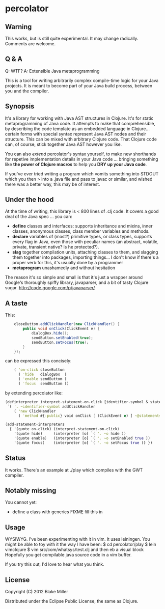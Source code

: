 # percolator

## Warning
This works, but is still quite experimental. It may change radically. Comments are welcome.

## Q & A
Q: WTF?
A: Extensible Java metaprogramming

This is a tool for writing arbitrarily complex compile-time logic for your Java projects. It is meant to become part of your Java build process, between you and the compiler.

## Synopsis
It's a library for working with Java AST structures in Clojure. It's for static
metaprogramming of Java code. It attempts to make that comprehensible, by
describing the code template as an embedded language in Clojure... certain
forms with special syntax represent Java AST nodes and their structure. This
can be mixed with arbitrary Clojure code. That Clojure code can, of course,
stick together Java AST however you like.

You can also *extend* percolator's syntax yourself, to make new shorthands for
repetive implementation details in your Java code ... bringing something like
**the power of Clojure macros** to help you **DRY up your Java code**.

If you've ever tried writing a program which vomits something into STDOUT which
you then > into a .java file and pass to javac or similar, and wished there
was a better way, this may be of interest.

## Under the hood
At the time of writing, this library is < 800 lines of .clj code. It covers a
good deal of the Java spec ... you can:

* **define** classes and interfaces: supports inheritance and mixins, inner classes, anonymous classes, class member variables and methods.
* **declare** variables of (most?) primitive types, or class types, supports every flag in Java, even those with peculiar names (an abstract, volatile, private, transient native? Is he protected?).
* **slag** together compilation units, attaching classes to them, and slagging them together into packages, importing things... I don't know if there's a proper verb for this, it's usually done by a programmer
* **metaprogram** unashamedly and without hesitation

The reason it's so simple and small is that it's just a wrapper around Google's thoroughly spiffy library, javaparser, and a bit of tasty Clojure sugar.
http://code.google.com/p/javaparser/

## A taste
This:
```java
    closeButton.addClickHandler(new ClickHandler() {
        public void onClick(ClickEvent e) {
            dialogBox.hide();
            sendButton.setEnabled(true);
            sendButton.setFocus(true);
        }
    });
```

can be expressed this concisely:
```clojure
    ( 'on-click closeButton
      ( 'hide   dialogBox  )
      ( 'enable sendButton )
      ( 'focus  sendButton ))
```

by extending percolator like:
```clojure
(definterpreter interpret-statement-on-click [identifier-symbol & statements]
 `( '. ~identifier-symbol addClickHandler
    ( 'new ClickHandler
      ( 'method #{:public} void onClick [ (ClickEvent e) ] ~@statements ))))

(add-statement-interpreters
  { '(quote on-click) (interpret-statement-on-click)
    '(quote hide)     (interpreter [o] `( '. ~o hide ))
    '(quote enable)   (interpreter [o] `( '. ~o setEnabled true ))
    '(quote focus)    (interpreter [o] `( '. ~o setFocus true )) })
```

## Status
It works. There's an example at ./play which compiles with the GWT compiler.

## Notably missing
You cannot yet:
* define a class with generics
FIXME fill this in

## Usage

WYSIWYG. I've been experimenting with it in vim. It uses leiningen. You might
be able to toy with it the way I have been:
$ cd percolator/play
$ lein vimclojure
$ vim src/com/whatsys/test.clj
and then <Leader>eb a visual block
Hopefully you get compilable java source code in a vim buffer.

If you try this out, I'd love to hear what you think.

## License

Copyright (C) 2012 Blake Miller

Distributed under the Eclipse Public License, the same as Clojure.
